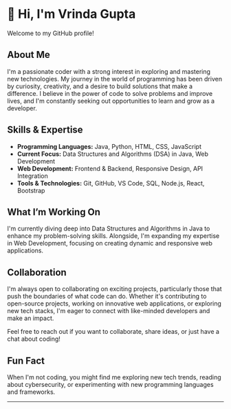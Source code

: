 

# 👋 Hi, I'm Vrinda Gupta 

Welcome to my GitHub profile!

## About Me

I'm a passionate coder with a strong interest in exploring and mastering new technologies. My journey in the world of programming has been driven by curiosity, creativity, and a desire to build solutions that make a difference. I believe in the power of code to solve problems and improve lives, and I'm constantly seeking out opportunities to learn and grow as a developer.

## Skills & Expertise

- **Programming Languages:** Java, Python, HTML, CSS, JavaScript
- **Current Focus:** Data Structures and Algorithms (DSA) in Java, Web Development
- **Web Development:** Frontend & Backend, Responsive Design, API Integration
- **Tools & Technologies:** Git, GitHub, VS Code, SQL, Node.js, React, Bootstrap

## What I’m Working On

I'm currently diving deep into Data Structures and Algorithms in Java to enhance my problem-solving skills. Alongside, I'm expanding my expertise in Web Development, focusing on creating dynamic and responsive web applications.

## Collaboration

I'm always open to collaborating on exciting projects, particularly those that push the boundaries of what code can do. Whether it's contributing to open-source projects, working on innovative web applications, or exploring new tech stacks, I'm eager to connect with like-minded developers and make an impact.



Feel free to reach out if you want to collaborate, share ideas, or just have a chat about coding!


## Fun Fact

When I'm not coding, you might find me exploring new tech trends, reading about cybersecurity, or experimenting with new programming languages and frameworks.

---



<!---
vrindagupta25/vrindagupta25 is a ✨ special ✨ repository because its `README.md` (this file) appears on your GitHub profile.
You can click the Preview link to take a look at your changes.
--->
